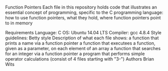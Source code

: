 Function Pointers
Each file in this repository holds code that illustrates an essential concept of programming, specific to the C programming language: how to use function pointers, what they hold, where function pointers point to in memory

Requirements
Language: C
OS: Ubuntu 14.04 LTS
Compiler: gcc 4.8.4
Style guidelines: Betty style
Description of what each file shows:
a function that prints a name via a function pointer
a function that executees a function, given as a parameter, on each element of an array
a function that searches for an integer via a function pointer
a program that performs simple operator calculations (consist of 4 files starting with "3-")
Authors
Brian Wits
